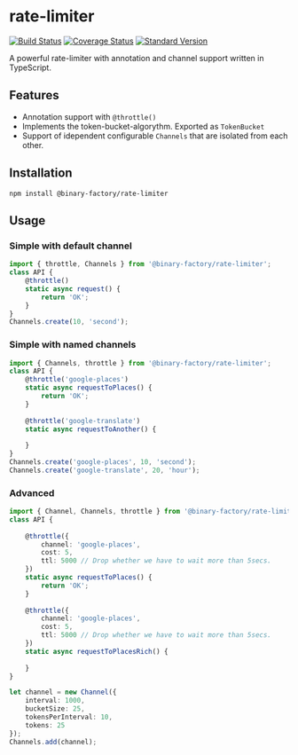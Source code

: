 # rate-limiter
[![Build Status](https://travis-ci.org/binary-factory/rate-limiter.svg?branch=master)](https://travis-ci.org/binary-factory/rate-limiter)
[![Coverage Status](https://coveralls.io/repos/github/binary-factory/rate-limiter/badge.svg?branch=master)](https://coveralls.io/github/binary-factory/rate-limiter?branch=master)
[![Standard Version](https://img.shields.io/badge/release-standard%20version-brightgreen.svg)](https://github.com/conventional-changelog/standard-version)

A powerful rate-limiter with annotation and channel support written in TypeScript.

## Features
* Annotation support with `@throttle()`
* Implements the token-bucket-algorythm. Exported as `TokenBucket`
* Support of idependent configurable `Channels` that are isolated from each other.

## Installation
`npm install @binary-factory/rate-limiter`

## Usage

### Simple with default channel
```typescript
import { throttle, Channels } from '@binary-factory/rate-limiter';
class API {
    @throttle()
    static async request() {
        return 'OK';
    }
}
Channels.create(10, 'second');
```

### Simple with named channels
```typescript
import { Channels, throttle } from '@binary-factory/rate-limiter';
class API {
    @throttle('google-places')
    static async requestToPlaces() {
        return 'OK';
    }
    
    @throttle('google-translate')
    static async requestToAnother() {
        
    }
}
Channels.create('google-places', 10, 'second');
Channels.create('google-translate', 20, 'hour');
```

### Advanced
```typescript
import { Channel, Channels, throttle } from '@binary-factory/rate-limiter';
class API {
    
    @throttle({
        channel: 'google-places',
        cost: 5,
        ttl: 5000 // Drop whether we have to wait more than 5secs.
    })
    static async requestToPlaces() {
        return 'OK';
    }
    
    @throttle({
        channel: 'google-places',
        cost: 5,
        ttl: 5000 // Drop whether we have to wait more than 5secs.
    })
    static async requestToPlacesRich() {
        
    }
}

let channel = new Channel({
    interval: 1000,
    bucketSize: 25,
    tokensPerInterval: 10,
    tokens: 25
});
Channels.add(channel);
```
